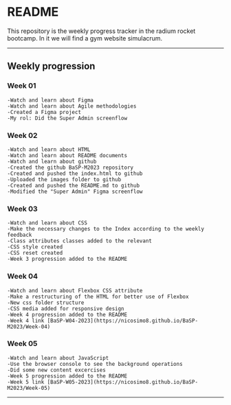 # README

This repository is the weekly progress tracker in the radium rocket bootcamp.
In it we will find a gym website simulacrum.

---

## Weekly progression

### Week 01

```
-Watch and learn about Figma
-Watch and learn about Agile methodologies
-Created a Figma project
-My rol: Did the Super Admin screenflow
```

### Week 02

```
-Watch and learn about HTML
-Watch and learn about README documents
-Watch and learn about github
-Created the github BaSP-M2023 repository
-Created and pushed the index.html to github
-Uploaded the images folder to github
-Created and pushed the README.md to github
-Modified the "Super Admin" Figma screenflow
```

### Week 03

```
-Watch and learn about CSS
-Make the necessary changes to the Index according to the weekly feedback
-Class attributes classes added to the relevant
-CSS style created
-CSS reset created
-Week 3 progression added to the README
```

### Week 04

```
-Watch and learn about Flexbox CSS attribute
-Make a restructuring of the HTML for better use of Flexbox
-New css folder structure
-CSS media added for responsive design
-Week 4 progression added to the README
-Week 4 link [BaSP-W04-2023](https://nicosimo8.github.io/BaSP-M2023/Week-04)
```

### Week 05

```
-Watch and learn about JavaScript
-Use the browser console to see the background operations
-Did some new content excercises
-Week 5 progression added to the README
-Week 5 link [BaSP-W05-2023](https://nicosimo8.github.io/BaSP-M2023/Week-05)
```

---

[^1]: ***Author:*** *Nicolas Simonetti* [@nicosimo8](https://github.com/nicosimo8)